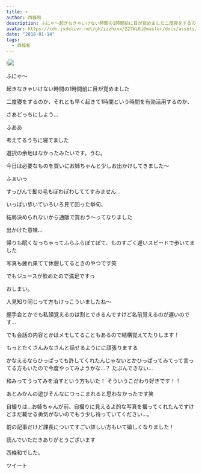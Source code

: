 ```yaml
---
title: ☀︎
author: 西條和
description: ふにゃ〜起きなきゃいけない時間の1時間前に目が覚めました二度寝をするのか、それとも早く起きて1時間という時間を有効活用するのか、さあどっちにしよう…...
avatar: https://cdn.jsdelivr.net/gh/zzzhxxx/227WiKi@master/docs/assets/photo/avatar/nagomi.jpg
date: "2018-01-14"
tags:
  - 西條和
---
```


!![](https://cdn.jsdelivr.net/gh/zzzhxxx/227WiKi-image@master/blog-image/nagomi-2018-01-14_1.jpg)







ふにゃ〜






起きなきゃいけない時間の1時間前に目が覚めました




二度寝をするのか、それとも早く起きて1時間という時間を有効活用するのか、



さあどっちにしよう…





ふああ







考えてるうちに寝てました




選択の余地はなかったみたいです。うむ。








今日は必要なものを買いにお姉ちゃんと少しお出かけしてきました〜







ふぁいっ









すっぴんで髪の毛もぽわぽわしててすみません…








いっぱい歩いていろいろ見て回った挙句、


結局決められないから通販で買おう〜ってなりました






出かけた意味…









帰りも眠くなっちゃってふらふらぽてぽて、ものすごく遅いスピードで歩いてました




写真も疲れ果てて休憩してるときのやつです笑






でもジュースが飲めたので満足ですっ













おしまい。






人見知り同じって方もけっこういましたね〜

握手会とかでも私顔覚えるのは割とできるんですけど名前覚えるのが遅いのです…

でも会話の内容とかはメモしてることもあるので結構覚えてたりします！

もっとたくさんみなさんと話せるようにに頑張りまする




かなえるならひっぱっても許してくれたんじゃないとかひっぱってみてって言ってる方もいたので今度やってみようかな…？
たぶんできない…




和みってうってみを消すという方もいた！
そういうこだわり好きです！！



あとみかんの遊びそんなにつっこまれると思わなかったです笑





自撮りは…お姉ちゃんが前、自撮りに見えるよ的な写真を撮ってくれたんですけどまだ載せる勇気がないのでもう少し待っていてください…。



前の記事だけど課長についてすごい詳しい方もいて嬉しくなりました！







読んでいただきありがとうございます




西條和でした。


ツイート



